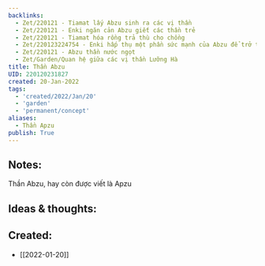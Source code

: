 ```yaml
---
backlinks:
  - Zet/220121 - Tiamat lấy Abzu sinh ra các vị thần
  - Zet/220121 - Enki ngăn cản Abzu giết các thần trẻ
  - Zet/220121 - Tiamat hóa rồng trả thù cho chồng
  - Zet/220123224754 - Enki hấp thụ một phần sức mạnh của Abzu để trở thành thần của nước
  - Zet/220121 - Abzu thần nước ngọt
  - Zet/Garden/Quan hệ giữa các vị thần Lưỡng Hà
title: Thần Abzu
UID: 220120231827
created: 20-Jan-2022
tags:
  - 'created/2022/Jan/20'
  - 'garden'
  - 'permanent/concept'
aliases:
  - Thần Apzu
publish: True
---
```


## Notes:
Thần Abzu, hay còn được viết là Apzu

## Ideas & thoughts:



## Created:
- [[2022-01-20]]
